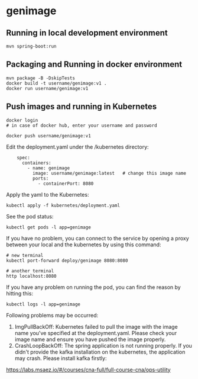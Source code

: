 # genimage

## Running in local development environment

```
mvn spring-boot:run
```

## Packaging and Running in docker environment

```
mvn package -B -DskipTests
docker build -t username/genimage:v1 .
docker run username/genimage:v1
```

## Push images and running in Kubernetes

```
docker login 
# in case of docker hub, enter your username and password

docker push username/genimage:v1
```

Edit the deployment.yaml under the /kubernetes directory:
```
    spec:
      containers:
        - name: genimage
          image: username/genimage:latest   # change this image name
          ports:
            - containerPort: 8080

```

Apply the yaml to the Kubernetes:
```
kubectl apply -f kubernetes/deployment.yaml
```

See the pod status:
```
kubectl get pods -l app=genimage
```

If you have no problem, you can connect to the service by opening a proxy between your local and the kubernetes by using this command:
```
# new terminal
kubectl port-forward deploy/genimage 8080:8080

# another terminal
http localhost:8080
```

If you have any problem on running the pod, you can find the reason by hitting this:
```
kubectl logs -l app=genimage
```

Following problems may be occurred:

1. ImgPullBackOff:  Kubernetes failed to pull the image with the image name you've specified at the deployment.yaml. Please check your image name and ensure you have pushed the image properly.
1. CrashLoopBackOff: The spring application is not running properly. If you didn't provide the kafka installation on the kubernetes, the application may crash. Please install kafka firstly:

https://labs.msaez.io/#/courses/cna-full/full-course-cna/ops-utility


